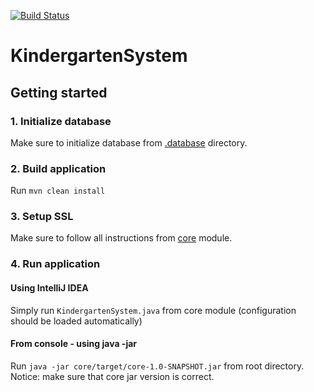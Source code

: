 [![Build Status](https://travis-ci.com/GrzegorzFryger/KindergartenSystem.svg?token=A8Ubwyy4DyMdGiKbN6WU&branch=develop)](https://travis-ci.com/GrzegorzFryger/KindergartenSystem)

# KindergartenSystem
## Getting started
### 1. Initialize database
Make sure to initialize database from 
[.database](https://github.com/GrzegorzFryger/KindergartenSystem/tree/develop/.database) directory.  

### 2. Build application
Run `mvn clean install`

### 3. Setup SSL
Make sure to follow all instructions from
[core](https://github.com/GrzegorzFryger/KindergartenSystem/tree/develop/core) module.

### 4. Run application
#### Using IntelliJ IDEA
Simply run `KindergartenSystem.java` from core module (configuration should be loaded automatically)

#### From console - using java -jar
Run `java -jar core/target/core-1.0-SNAPSHOT.jar` from root directory.  
Notice: make sure that core jar version is correct.
